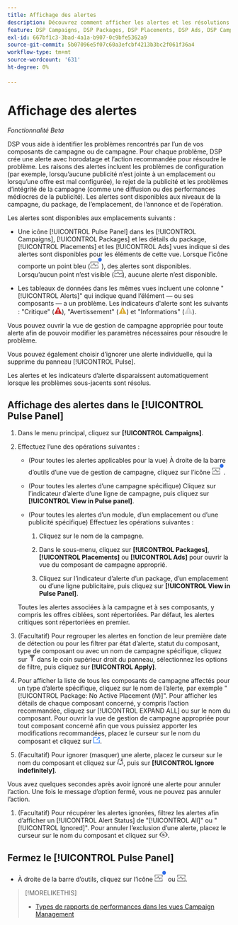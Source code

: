 ```yaml
---
title: Affichage des alertes
description: Découvrez comment afficher les alertes et les résolutions recommandées pour vos campagnes et composants de campagne.
feature: DSP Campaigns, DSP Packages, DSP Placements, DSP Ads, DSP Campaign Data Views
exl-id: 667bf1c3-3bad-4a1a-b907-0c9bfe5362a9
source-git-commit: 5b07096e5f07c60a3efcbf4213b3bc2f061f36a4
workflow-type: tm+mt
source-wordcount: '631'
ht-degree: 0%

---
```


# Affichage des alertes

*Fonctionnalité Beta*

DSP vous aide à identifier les problèmes rencontrés par l’un de vos composants de campagne ou de campagne. Pour chaque problème, DSP crée une alerte avec horodatage et l’action recommandée pour résoudre le problème. Les raisons des alertes incluent les problèmes de configuration (par exemple, lorsqu’aucune publicité n’est jointe à un emplacement ou lorsqu’une offre est mal configurée), le rejet de la publicité et les problèmes d’intégrité de la campagne (comme une diffusion ou des performances médiocres de la publicité). Les alertes sont disponibles aux niveaux de la campagne, du package, de l’emplacement, de l’annonce et de l’opération.

Les alertes sont disponibles aux emplacements suivants :

* Une icône [!UICONTROL Pulse Panel] dans les [!UICONTROL Campaigns], [!UICONTROL Packages] et les détails du package, [!UICONTROL Placements] et les [!UICONTROL Ads] vues indique si des alertes sont disponibles pour les éléments de cette vue. Lorsque l’icône comporte un point bleu (![icône du panneau d’impression lorsque des alertes sont disponibles](/help/dsp/assets/alerts-panel.png "icône du panneau d’impression lorsque des alertes sont disponibles")), des alertes sont disponibles. Lorsqu’aucun point n’est visible (![Icône du panneau d’impression lorsqu’aucune alerte n’est disponible](/help/dsp/assets/alerts-panel-empty.png "Icône du panneau d’impression lorsqu’aucune alerte n’est disponible")), aucune alerte n’est disponible.

* Les tableaux de données dans les mêmes vues incluent une colonne &quot;[!UICONTROL Alerts]&quot; qui indique quand l’élément — ou ses composants — a un problème. Les indicateurs d&#39;alerte sont les suivants : &quot;Critique&quot; (![Critique](/help/dsp/assets/indicator-critical.png "Critique")), &quot;Avertissement&quot; (![Avertissement](/help/dsp/assets/indicator-warning.png "Avertissement")) et &quot;Informations&quot; (![Informations](/help/dsp/assets/indicator-information.png "Informations")).

Vous pouvez ouvrir la vue de gestion de campagne appropriée pour toute alerte afin de pouvoir modifier les paramètres nécessaires pour résoudre le problème.

Vous pouvez également choisir d’ignorer une alerte individuelle, qui la supprime du panneau [!UICONTROL Pulse].

Les alertes et les indicateurs d’alerte disparaissent automatiquement lorsque les problèmes sous-jacents sont résolus.

## Affichage des alertes dans le [!UICONTROL Pulse Panel]

1. Dans le menu principal, cliquez sur **[!UICONTROL Campaigns]**.

1. Effectuez l’une des opérations suivantes :

   * (Pour toutes les alertes applicables pour la vue) À droite de la barre d’outils d’une vue de gestion de campagne, cliquez sur l’icône ![ Publier le panneau lorsque des alertes sont disponibles](/help/dsp/assets/alerts-panel.png "Icône Panneau à pulser lorsque des alertes sont disponibles").

   * (Pour toutes les alertes d’une campagne spécifique) Cliquez sur l’indicateur d’alerte d’une ligne de campagne, puis cliquez sur **[!UICONTROL View in Pulse panel]**.

   * (Pour toutes les alertes d’un module, d’un emplacement ou d’une publicité spécifique) Effectuez les opérations suivantes :

      1. Cliquez sur le nom de la campagne.

      1. Dans le sous-menu, cliquez sur **[!UICONTROL Packages]**, **[!UICONTROL Placements]** ou **[!UICONTROL Ads]** pour ouvrir la vue du composant de campagne approprié.

      1. Cliquez sur l’indicateur d’alerte d’un package, d’un emplacement ou d’une ligne publicitaire, puis cliquez sur **[!UICONTROL View in Pulse Panel]**.

   Toutes les alertes associées à la campagne et à ses composants, y compris les offres ciblées, sont répertoriées. Par défaut, les alertes critiques sont répertoriées en premier.

1. (Facultatif) Pour regrouper les alertes en fonction de leur première date de détection ou pour les filtrer par état d’alerte, statut du composant, type de composant ou avec un nom de campagne spécifique, cliquez sur ![Bouton de filtrage](/help/dsp/assets/filter.png) dans le coin supérieur droit du panneau, sélectionnez les options de filtre, puis cliquez sur **[!UICONTROL Apply]**.

1. Pour afficher la liste de tous les composants de campagne affectés pour un type d’alerte spécifique, cliquez sur le nom de l’alerte, par exemple &quot;[!UICONTROL Package: No Active Placement (*N*)]&quot;. Pour afficher les détails de chaque composant concerné, y compris l’action recommandée, cliquez sur [!UICONTROL EXPAND ALL] ou sur le nom du composant. Pour ouvrir la vue de gestion de campagne appropriée pour tout composant concerné afin que vous puissiez apporter les modifications recommandées, placez le curseur sur le nom du composant et cliquez sur ![Aller pour afficher](/help/dsp/assets/go-to-view.png "Aller pour afficher").

1. (Facultatif) Pour ignorer (masquer) une alerte, placez le curseur sur le nom du composant et cliquez sur ![Ignorer](/help/dsp/assets/alert-ignore.png "Ignorer"), puis sur **[!UICONTROL Ignore indefinitely]**. <!-- **[!UICONTROL Ignore alert for three days]**, **[!UICONTROL Ignore alert until next check]**, or **[!UICONTROL Ignore indefinitely] -->

Vous avez quelques secondes après avoir ignoré une alerte pour annuler l’action. Une fois le message d’option fermé, vous ne pouvez pas annuler l’action.

1. (Facultatif) Pour récupérer les alertes ignorées, filtrez les alertes afin d’afficher un [!UICONTROL Alert Status] de &quot;[!UICONTROL All]&quot; ou &quot;[!UICONTROL Ignored]&quot;. Pour annuler l’exclusion d’une alerte, placez le curseur sur le nom du composant et cliquez sur ![Ne plus ignorer](/help/dsp/assets/alert-un-ignore.png "Ne plus ignorer").

## Fermez le [!UICONTROL Pulse Panel]

* À droite de la barre d’outils, cliquez sur l’icône ![Panneau d’impression lorsque des alertes sont disponibles](/help/dsp/assets/alerts-panel.png "Icône Panneau d’impression lorsque des alertes sont disponibles") ou ![Icône du panneau d’impression lorsqu’aucune alerte n’est disponible](/help/dsp/assets/alerts-panel-empty.png "Icône du panneau d’impression lorsqu’aucune alerte n’est disponible").

>[!MORELIKETHIS]
>
>* [Types de rapports de performances dans les vues Campaign Management](campaign-reports-about.md)
